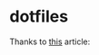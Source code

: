 # dotfiles

Thanks to [this](https://www.ackama.com/what-we-think/the-best-way-to-store-your-dotfiles-a-bare-git-repository-explained/) article:


